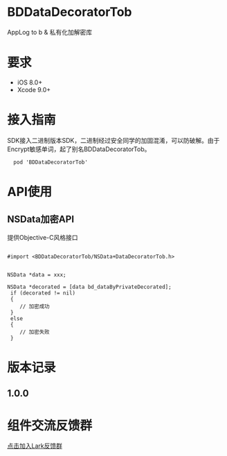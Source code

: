# BDDataDecoratorTob

AppLog to b & 私有化加解密库

# 要求

- iOS 8.0+
- Xcode 9.0+

# 接入指南

SDK接入二进制版本SDK，二进制经过安全同学的加固混淆，可以防破解。由于Encrypt敏感单词，起了别名BDDataDecoratorTob。


```
  pod 'BDDataDecoratorTob'

```

# API使用

## NSData加密API

提供Objective-C风格接口


```

#import <BDDataDecoratorTob/NSData+DataDecoratorTob.h>


NSData *data = xxx;

NSData *decorated = [data bd_dataByPrivateDecorated];
 if (decorated != nil)
 {
    // 加密成功
 }
 else
 {
    // 加密失败
 }
```


# 版本记录

## 1.0.0


# 组件交流反馈群

[点击加入Lark反馈群](lark://client/chatchatId=6756438850987393288)


